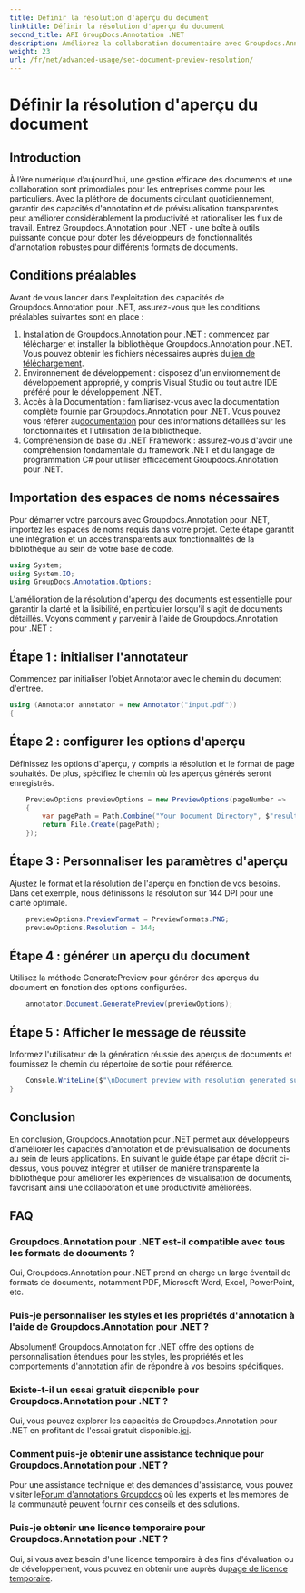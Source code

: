 ```yaml
---
title: Définir la résolution d'aperçu du document
linktitle: Définir la résolution d'aperçu du document
second_title: API GroupDocs.Annotation .NET
description: Améliorez la collaboration documentaire avec Groupdocs.Annotation pour .NET rationalisez les fonctionnalités d’annotation et de prévisualisation de manière transparente.
weight: 23
url: /fr/net/advanced-usage/set-document-preview-resolution/
---
```


# Définir la résolution d'aperçu du document

## Introduction
À l’ère numérique d’aujourd’hui, une gestion efficace des documents et une collaboration sont primordiales pour les entreprises comme pour les particuliers. Avec la pléthore de documents circulant quotidiennement, garantir des capacités d'annotation et de prévisualisation transparentes peut améliorer considérablement la productivité et rationaliser les flux de travail. Entrez Groupdocs.Annotation pour .NET - une boîte à outils puissante conçue pour doter les développeurs de fonctionnalités d'annotation robustes pour différents formats de documents.
## Conditions préalables
Avant de vous lancer dans l'exploitation des capacités de Groupdocs.Annotation pour .NET, assurez-vous que les conditions préalables suivantes sont en place :
1.  Installation de Groupdocs.Annotation pour .NET : commencez par télécharger et installer la bibliothèque Groupdocs.Annotation pour .NET. Vous pouvez obtenir les fichiers nécessaires auprès du[lien de téléchargement](https://releases.groupdocs.com/annotation/net/).
2. Environnement de développement : disposez d'un environnement de développement approprié, y compris Visual Studio ou tout autre IDE préféré pour le développement .NET.
3. Accès à la Documentation : familiarisez-vous avec la documentation complète fournie par Groupdocs.Annotation pour .NET. Vous pouvez vous référer au[documentation](https://tutorials.groupdocs.com/annotation/net/) pour des informations détaillées sur les fonctionnalités et l'utilisation de la bibliothèque.
4. Compréhension de base du .NET Framework : assurez-vous d'avoir une compréhension fondamentale du framework .NET et du langage de programmation C# pour utiliser efficacement Groupdocs.Annotation pour .NET.

## Importation des espaces de noms nécessaires
Pour démarrer votre parcours avec Groupdocs.Annotation pour .NET, importez les espaces de noms requis dans votre projet. Cette étape garantit une intégration et un accès transparents aux fonctionnalités de la bibliothèque au sein de votre base de code.

```csharp
using System;
using System.IO;
using GroupDocs.Annotation.Options;
```

L'amélioration de la résolution d'aperçu des documents est essentielle pour garantir la clarté et la lisibilité, en particulier lorsqu'il s'agit de documents détaillés. Voyons comment y parvenir à l'aide de Groupdocs.Annotation pour .NET :
## Étape 1 : initialiser l'annotateur
Commencez par initialiser l'objet Annotator avec le chemin du document d'entrée.
```csharp
using (Annotator annotator = new Annotator("input.pdf"))
{
```
## Étape 2 : configurer les options d'aperçu
Définissez les options d'aperçu, y compris la résolution et le format de page souhaités. De plus, spécifiez le chemin où les aperçus générés seront enregistrés.
```csharp
    PreviewOptions previewOptions = new PreviewOptions(pageNumber =>
    {
        var pagePath = Path.Combine("Your Document Directory", $"result_with_resolution_{pageNumber}.png");
        return File.Create(pagePath);
    });
```
## Étape 3 : Personnaliser les paramètres d'aperçu
Ajustez le format et la résolution de l'aperçu en fonction de vos besoins. Dans cet exemple, nous définissons la résolution sur 144 DPI pour une clarté optimale.
```csharp
    previewOptions.PreviewFormat = PreviewFormats.PNG;
    previewOptions.Resolution = 144;
```
## Étape 4 : générer un aperçu du document
Utilisez la méthode GeneratePreview pour générer des aperçus du document en fonction des options configurées.
```csharp
    annotator.Document.GeneratePreview(previewOptions);
```
## Étape 5 : Afficher le message de réussite
Informez l'utilisateur de la génération réussie des aperçus de documents et fournissez le chemin du répertoire de sortie pour référence.
```csharp
    Console.WriteLine($"\nDocument preview with resolution generated successfully.\nCheck output in {"Your Document Directory"}.");
}
```

## Conclusion
En conclusion, Groupdocs.Annotation pour .NET permet aux développeurs d'améliorer les capacités d'annotation et de prévisualisation de documents au sein de leurs applications. En suivant le guide étape par étape décrit ci-dessus, vous pouvez intégrer et utiliser de manière transparente la bibliothèque pour améliorer les expériences de visualisation de documents, favorisant ainsi une collaboration et une productivité améliorées.
## FAQ
### Groupdocs.Annotation pour .NET est-il compatible avec tous les formats de documents ?
Oui, Groupdocs.Annotation pour .NET prend en charge un large éventail de formats de documents, notamment PDF, Microsoft Word, Excel, PowerPoint, etc.
### Puis-je personnaliser les styles et les propriétés d'annotation à l'aide de Groupdocs.Annotation pour .NET ?
Absolument! Groupdocs.Annotation for .NET offre des options de personnalisation étendues pour les styles, les propriétés et les comportements d'annotation afin de répondre à vos besoins spécifiques.
### Existe-t-il un essai gratuit disponible pour Groupdocs.Annotation pour .NET ?
Oui, vous pouvez explorer les capacités de Groupdocs.Annotation pour .NET en profitant de l'essai gratuit disponible.[ici](https://releases.groupdocs.com/).
### Comment puis-je obtenir une assistance technique pour Groupdocs.Annotation pour .NET ?
 Pour une assistance technique et des demandes d'assistance, vous pouvez visiter le[Forum d'annotations Groupdocs](https://forum.groupdocs.com/c/annotation/10) où les experts et les membres de la communauté peuvent fournir des conseils et des solutions.
### Puis-je obtenir une licence temporaire pour Groupdocs.Annotation pour .NET ?
 Oui, si vous avez besoin d'une licence temporaire à des fins d'évaluation ou de développement, vous pouvez en obtenir une auprès du[page de licence temporaire](https://purchase.groupdocs.com/temporary-license/).